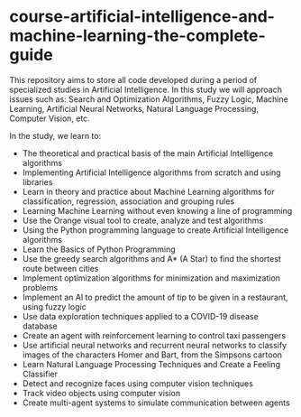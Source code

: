 # course-artificial-intelligence-and-machine-learning-the-complete-guide
This repository aims to store all code developed during a period of specialized studies in Artificial Intelligence. In this study we will approach issues such as: Search and Optimization Algorithms, Fuzzy Logic, Machine Learning, Artificial Neural Networks, Natural Language Processing, Computer Vision, etc.

In the study, we learn to:

* The theoretical and practical basis of the main Artificial Intelligence algorithms
* Implementing Artificial Intelligence algorithms from scratch and using libraries
* Learn in theory and practice about Machine Learning algorithms for classification, regression, association and grouping rules
* Learning Machine Learning without even knowing a line of programming
* Use the Orange visual tool to create, analyze and test algorithms
* Using the Python programming language to create Artificial Intelligence algorithms
* Learn the Basics of Python Programming
* Use the greedy search algorithms and A* (A Star) to find the shortest route between cities
* Implement optimization algorithms for minimization and maximization problems
* Implement an AI to predict the amount of tip to be given in a restaurant, using fuzzy logic
* Use data exploration techniques applied to a COVID-19 disease database
* Create an agent with reinforcement learning to control taxi passengers
* Use artificial neural networks and recurrent neural networks to classify images of the characters Homer and Bart, from the Simpsons cartoon
* Learn Natural Language Processing Techniques and Create a Feeling Classifier
* Detect and recognize faces using computer vision techniques
* Track video objects using computer vision
* Create multi-agent systems to simulate communication between agents

